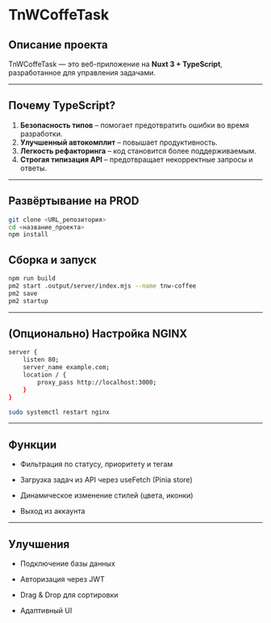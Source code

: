 # TnWCoffeTask 

## Описание проекта  
TnWCoffeTask — это веб-приложение на **Nuxt 3 + TypeScript**, разработанное для управления задачами.  

---

## **Почему TypeScript?**  
1. **Безопасность типов** – помогает предотвратить ошибки во время разработки.  
2. **Улучшенный автокомплит** – повышает продуктивность.  
3. **Легкость рефакторинга** – код становится более поддерживаемым.  
4. **Строгая типизация API** – предотвращает некорректные запросы и ответы.  

---

## Развёртывание на PROD  
```sh
git clone <URL_репозитория>
cd <название_проекта>
npm install
```

## Сборка и запуск
```sh
npm run build
pm2 start .output/server/index.mjs --name tnw-coffee
pm2 save
pm2 startup
```

---

## (Опционально) Настройка NGINX
```sh
server {
    listen 80;
    server_name example.com;
    location / {
        proxy_pass http://localhost:3000;
    }
}
```

```sh
sudo systemctl restart nginx
```

---

## Функции

- Фильтрация по статусу, приоритету и тегам

- Загрузка задач из API через useFetch (Pinia store)

- Динамическое изменение стилей (цвета, иконки)

- Выход из аккаунта

---

## Улучшения

- Подключение базы данных

- Авторизация через JWT

- Drag & Drop для сортировки

- Адаптивный UI